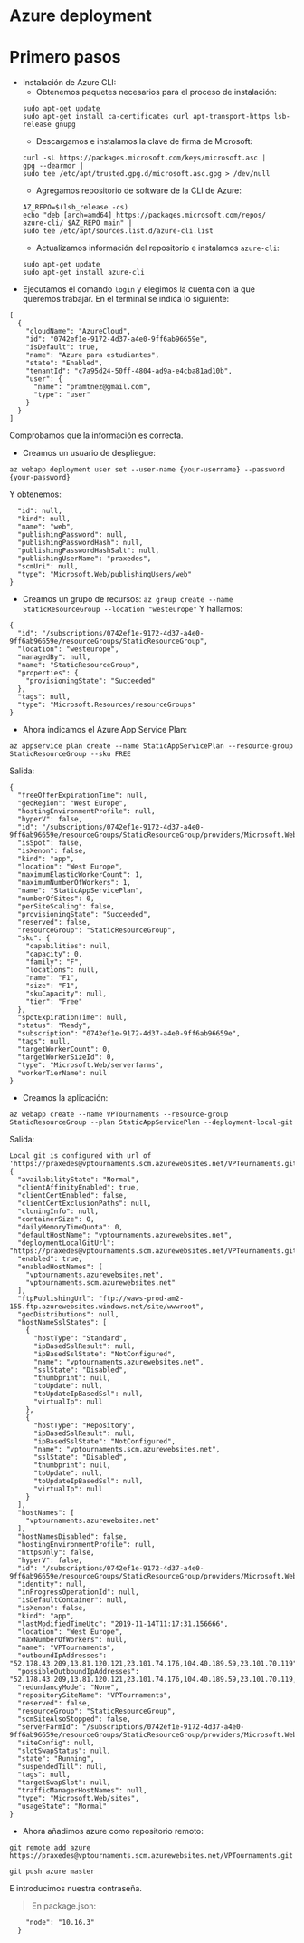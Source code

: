 # Azure deployment

# Primero pasos

- Instalación de Azure CLI:  
    - Obtenemos paquetes necesarios para el proceso de instalación:
    ```
    sudo apt-get update
    sudo apt-get install ca-certificates curl apt-transport-https lsb-release gnupg
    ```  
    - Descargamos e instalamos la clave de firma de Microsoft:  
    ```
    curl -sL https://packages.microsoft.com/keys/microsoft.asc | 
    gpg --dearmor | 
    sudo tee /etc/apt/trusted.gpg.d/microsoft.asc.gpg > /dev/null
    ```
    - Agregamos repositorio de software de la CLI de Azure:
    ```
    AZ_REPO=$(lsb_release -cs)
    echo "deb [arch=amd64] https://packages.microsoft.com/repos/    azure-cli/ $AZ_REPO main" | 
    sudo tee /etc/apt/sources.list.d/azure-cli.list
    ```
    - Actualizamos información del repositorio e instalamos ```azure-cli```:
    ```
    sudo apt-get update
    sudo apt-get install azure-cli
    ```
- Ejecutamos el comando ```login``` y elegimos la cuenta con la que queremos trabajar. En el terminal se indica lo siguiente:
```
[
  {
    "cloudName": "AzureCloud",
    "id": "0742ef1e-9172-4d37-a4e0-9ff6ab96659e",
    "isDefault": true,
    "name": "Azure para estudiantes",
    "state": "Enabled",
    "tenantId": "c7a95d24-50ff-4804-ad9a-e4cba81ad10b",
    "user": {
      "name": "pramtnez@gmail.com",
      "type": "user"
    }
  }
]
```
Comprobamos que la información es correcta.

- Creamos un usuario de despliegue:
```
az webapp deployment user set --user-name {your-username} --password {your-password}
```
Y obtenemos:
```
  "id": null,
  "kind": null,
  "name": "web",
  "publishingPassword": null,
  "publishingPasswordHash": null,
  "publishingPasswordHashSalt": null,
  "publishingUserName": "praxedes",
  "scmUri": null,
  "type": "Microsoft.Web/publishingUsers/web"
}
```

- Creamos un grupo de recursos:
```az group create --name StaticResourceGroup --location "westeurope"```
Y hallamos:
```
{
  "id": "/subscriptions/0742ef1e-9172-4d37-a4e0-9ff6ab96659e/resourceGroups/StaticResourceGroup",
  "location": "westeurope",
  "managedBy": null,
  "name": "StaticResourceGroup",
  "properties": {
    "provisioningState": "Succeeded"
  },
  "tags": null,
  "type": "Microsoft.Resources/resourceGroups"
}

```

- Ahora indicamos el Azure App Service Plan:
```
az appservice plan create --name StaticAppServicePlan --resource-group StaticResourceGroup --sku FREE
```
Salida:
```
{
  "freeOfferExpirationTime": null,
  "geoRegion": "West Europe",
  "hostingEnvironmentProfile": null,
  "hyperV": false,
  "id": "/subscriptions/0742ef1e-9172-4d37-a4e0-9ff6ab96659e/resourceGroups/StaticResourceGroup/providers/Microsoft.Web/serverfarms/StaticAppServicePlan",
  "isSpot": false,
  "isXenon": false,
  "kind": "app",
  "location": "West Europe",
  "maximumElasticWorkerCount": 1,
  "maximumNumberOfWorkers": 1,
  "name": "StaticAppServicePlan",
  "numberOfSites": 0,
  "perSiteScaling": false,
  "provisioningState": "Succeeded",
  "reserved": false,
  "resourceGroup": "StaticResourceGroup",
  "sku": {
    "capabilities": null,
    "capacity": 0,
    "family": "F",
    "locations": null,
    "name": "F1",
    "size": "F1",
    "skuCapacity": null,
    "tier": "Free"
  },
  "spotExpirationTime": null,
  "status": "Ready",
  "subscription": "0742ef1e-9172-4d37-a4e0-9ff6ab96659e",
  "tags": null,
  "targetWorkerCount": 0,
  "targetWorkerSizeId": 0,
  "type": "Microsoft.Web/serverfarms",
  "workerTierName": null
}
```

- Creamos la aplicación:
```
az webapp create --name VPTournaments --resource-group StaticResourceGroup --plan StaticAppServicePlan --deployment-local-git
```
Salida:
```
Local git is configured with url of 'https://praxedes@vptournaments.scm.azurewebsites.net/VPTournaments.git'
{
  "availabilityState": "Normal",
  "clientAffinityEnabled": true,
  "clientCertEnabled": false,
  "clientCertExclusionPaths": null,
  "cloningInfo": null,
  "containerSize": 0,
  "dailyMemoryTimeQuota": 0,
  "defaultHostName": "vptournaments.azurewebsites.net",
  "deploymentLocalGitUrl": "https://praxedes@vptournaments.scm.azurewebsites.net/VPTournaments.git",
  "enabled": true,
  "enabledHostNames": [
    "vptournaments.azurewebsites.net",
    "vptournaments.scm.azurewebsites.net"
  ],
  "ftpPublishingUrl": "ftp://waws-prod-am2-155.ftp.azurewebsites.windows.net/site/wwwroot",
  "geoDistributions": null,
  "hostNameSslStates": [
    {
      "hostType": "Standard",
      "ipBasedSslResult": null,
      "ipBasedSslState": "NotConfigured",
      "name": "vptournaments.azurewebsites.net",
      "sslState": "Disabled",
      "thumbprint": null,
      "toUpdate": null,
      "toUpdateIpBasedSsl": null,
      "virtualIp": null
    },
    {
      "hostType": "Repository",
      "ipBasedSslResult": null,
      "ipBasedSslState": "NotConfigured",
      "name": "vptournaments.scm.azurewebsites.net",
      "sslState": "Disabled",
      "thumbprint": null,
      "toUpdate": null,
      "toUpdateIpBasedSsl": null,
      "virtualIp": null
    }
  ],
  "hostNames": [
    "vptournaments.azurewebsites.net"
  ],
  "hostNamesDisabled": false,
  "hostingEnvironmentProfile": null,
  "httpsOnly": false,
  "hyperV": false,
  "id": "/subscriptions/0742ef1e-9172-4d37-a4e0-9ff6ab96659e/resourceGroups/StaticResourceGroup/providers/Microsoft.Web/sites/VPTournaments",
  "identity": null,
  "inProgressOperationId": null,
  "isDefaultContainer": null,
  "isXenon": false,
  "kind": "app",
  "lastModifiedTimeUtc": "2019-11-14T11:17:31.156666",
  "location": "West Europe",
  "maxNumberOfWorkers": null,
  "name": "VPTournaments",
  "outboundIpAddresses": "52.178.43.209,13.81.120.121,23.101.74.176,104.40.189.59,23.101.70.119",
  "possibleOutboundIpAddresses": "52.178.43.209,13.81.120.121,23.101.74.176,104.40.189.59,23.101.70.119,52.178.46.226,52.166.118.167",
  "redundancyMode": "None",
  "repositorySiteName": "VPTournaments",
  "reserved": false,
  "resourceGroup": "StaticResourceGroup",
  "scmSiteAlsoStopped": false,
  "serverFarmId": "/subscriptions/0742ef1e-9172-4d37-a4e0-9ff6ab96659e/resourceGroups/StaticResourceGroup/providers/Microsoft.Web/serverfarms/StaticAppServicePlan",
  "siteConfig": null,
  "slotSwapStatus": null,
  "state": "Running",
  "suspendedTill": null,
  "tags": null,
  "targetSwapSlot": null,
  "trafficManagerHostNames": null,
  "type": "Microsoft.Web/sites",
  "usageState": "Normal"
}
```
- Ahora añadimos azure como repositorio remoto:
```
git remote add azure https://praxedes@vptournaments.scm.azurewebsites.net/VPTournaments.git

git push azure master
```
E introducimos nuestra contraseña.

> En package.json:
```  "engines": {
    "node": "10.16.3"
  }
```